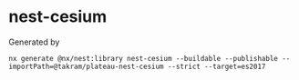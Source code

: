 # nest-cesium

Generated by

```
nx generate @nx/nest:library nest-cesium --buildable --publishable --importPath=@takram/plateau-nest-cesium --strict --target=es2017
```
